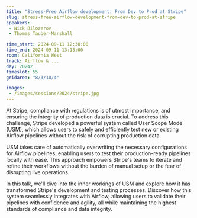 ```yaml
---
title: "Stress-Free Airflow development: From Dev to Prod at Stripe"
slug: stress-free-airflow-development-from-dev-to-prod-at-stripe
speakers:
 - Nick Bilozerov
 - Thomas Tauber-Marshall

time_start: 2024-09-11 12:30:00
time_end: 2024-09-11 13:15:00
room: California West
track: Airflow & ...
day: 20242
timeslot: 55
gridarea: "8/3/10/4"

images: 
 - /images/sessions/2024/stripe.jpg
---
```


At Stripe, compliance with regulations is of utmost importance, and ensuring the integrity of production data is crucial. To address this challenge, Stripe developed a powerful system called User Scope Mode (USM), which allows users to safely and efficiently test new or existing Airflow pipelines without the risk of corrupting production data.
 
USM takes care of automatically overwriting the necessary configurations for Airflow pipelines, enabling users to test their production-ready pipelines locally with ease. This approach empowers Stripe's teams to iterate and refine their workflows without the burden of manual setup or the fear of disrupting live operations.
 
In this talk, we'll dive into the inner workings of USM and explore how it has transformed Stripe's development and testing processes. Discover how this system seamlessly integrates with Airflow, allowing users to validate their pipelines with confidence and agility, all while maintaining the highest standards of compliance and data integrity.